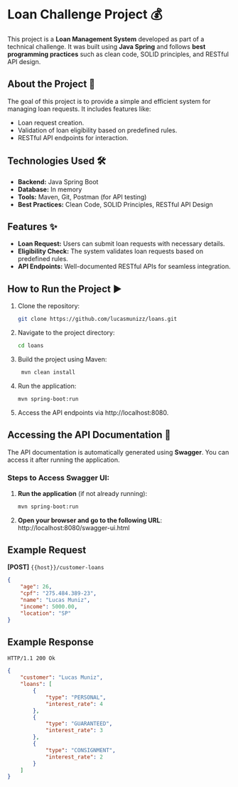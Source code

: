 # Loan Challenge Project 💰

This project is a **Loan Management System** developed as part of a technical challenge. It was built using **Java Spring** and follows **best programming practices** such as clean code, SOLID principles, and RESTful API design.

## About the Project 🚀

The goal of this project is to provide a simple and efficient system for managing loan requests. It includes features like:

- Loan request creation.
- Validation of loan eligibility based on predefined rules.
- RESTful API endpoints for interaction.

## Technologies Used 🛠️

- **Backend:** Java Spring Boot
- **Database:** In memory
- **Tools:** Maven, Git, Postman (for API testing)
- **Best Practices:** Clean Code, SOLID Principles, RESTful API Design

## Features ✨

- **Loan Request:** Users can submit loan requests with necessary details.
- **Eligibility Check:** The system validates loan requests based on predefined rules.
- **API Endpoints:** Well-documented RESTful APIs for seamless integration.

## How to Run the Project ▶️

1. Clone the repository:
   ```bash
   git clone https://github.com/lucasmunizz/loans.git
2. Navigate to the project directory:
   ```bash
   cd loans
3. Build the project using Maven:
   ```bash
    mvn clean install
4. Run the application:
   ```bash
   mvn spring-boot:run
5. Access the API endpoints via http://localhost:8080.

## Accessing the API Documentation 📄

The API documentation is automatically generated using **Swagger**. You can access it after running the application.

### Steps to Access Swagger UI:

1. **Run the application** (if not already running):
   ```bash
   mvn spring-boot:run

2. **Open your browser and go to the following URL**:
   http://localhost:8080/swagger-ui.html

## Example Request

**[POST]** `{{host}}/customer-loans`

```json
{
    "age": 26,
    "cpf": "275.484.389-23",
    "name": "Lucas Muniz",
    "income": 5000.00,
    "location": "SP"
}
```

## Example Response

```
HTTP/1.1 200 Ok
```

```json
{
    "customer": "Lucas Muniz",
    "loans": [
        {
            "type": "PERSONAL",
            "interest_rate": 4
        },
        {
            "type": "GUARANTEED",
            "interest_rate": 3
        },
        {
            "type": "CONSIGNMENT",
            "interest_rate": 2
        }
    ]
}
```

